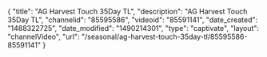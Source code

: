 {
    "title": "AG Harvest Touch 35Day TL",
    "description": "AG Harvest Touch 35Day TL",
    "channelid": "85595586",
    "videoid": "85591141",
    "date_created": "1488322725",
    "date_modified": "1490214301",
    "type": "captivate",
    "layout": "channelVideo",
    "url": "\/seasonal\/ag-harvest-touch-35day-tl\/85595586-85591141"
}